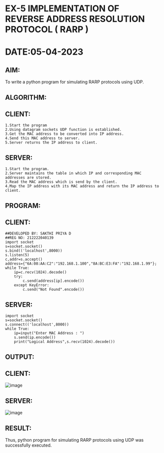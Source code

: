 # EX-5 IMPLEMENTATION OF REVERSE ADDRESS RESOLUTION PROTOCOL ( RARP )
# DATE:05-04-2023

## AIM:
To write a python program for simulating RARP protocols using UDP.

## ALGORITHM:
## CLIENT:
```
1.Start the program
2.Using datagram sockets UDP function is established.
3.Get the MAC address to be converted into IP address.
4.Send this MAC address to server.
5.Server returns the IP address to client.
```

## SERVER:
```
1.Start the program.
2.Server maintains the table in which IP and corresponding MAC addresses are stored.
3.Read the MAC address which is send by the client.
4.Map the IP address with its MAC address and return the IP address to client.
```

## PROGRAM:
## CLIENT:
```
##DEVELOPED BY: SAKTHI PRIYA D
##REG NO: 212222040139
import socket
s=socket.socket()
s.bind(('localhost',8000))
s.listen(5)
c,addr=s.accept()
address={"6A:08:AA:C2":"192.168.1.100","8A:BC:E3:FA":"192.168.1.99"};
while True:
    ip=c.recv(1024).decode()
    try:
        c.send(address[ip].encode())
    except KeyError:
        c.send("Not Found".encode())
```
## SERVER:
```
import socket
s=socket.socket()
s.connect(('localhost',8000))
while True:
    ip=input("Enter MAC Address : ")
    s.send(ip.encode())
    print("Logical Address",s.recv(1024).decode())
```
## OUTPUT:
## CLIENT:
![image](https://github.com/sakthipriyadhanusu/EX-5/assets/119393194/83b35be4-1d6f-4dbe-8c9a-7b33aaa6319b)

## SERVER:
![image](https://github.com/sakthipriyadhanusu/EX-5/assets/119393194/09b2511c-c37c-4255-bcc0-ad0d531d03cc)

## RESULT:
Thus, python program for simulating RARP protocols using UDP was successfully executed.





